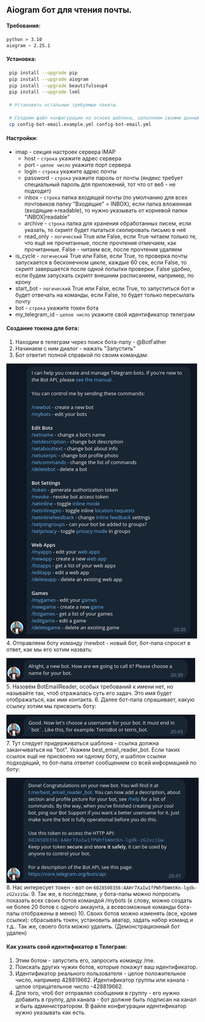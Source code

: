 ## Aiogram бот для чтения почты.

#### Требования:
```text
python > 3.10
aiogram ~ 2.25.1
```
#### Установка:
```bash
 pip install --upgrade pip
 pip install --upgrade aiogram
 pip install --upgrade beautifulsoup4
 pip install --upgrade lxml
 
 # Установить остальные требуемые пакеты.
 
 # Создаем файл конфигурации на основе шаблона, заполняем своими данными.
 cp config-bot-email.example.yml config-bot-email.yml
```

#### Настройки:
* imap - секция настроек сервера IMAP
  * host - `строка` укажите адрес сервера
  * port - `целое число` укажите порт сервера
  * login - `строка` укажите адрес почты
  * password - `строка` укажите пароль от почты (яндекс требует специальный пароль для приложений, тот что от веб - не подходит)
  * inbox - `строка` папка входящей почты (по умолчанию для всех почтовиков папку "Входящие" = INBOX), если папка вложенная (входящие->readable), то нужно указывать от корневой папки "INBOX|readable"
  * archive - `строка` папка для хранения обработанных писем, если указать, то скрипт будет пытаться скопировать письмо в неё
  * read_only - `логический` True или False, если True читаем только те, что ещё не прочитанные, после прочтения отмечаем, как прочитанные. False - читаем все, после прочтения удаляем
* is_cycle - `логический` True или False, если True, то проверка почты запускается в бесконечном цикле, каждые 60 сек, если False, то скрипт завершается после одной попытки проверки. False удобно, если будем запускать скрипт внешним расписанием, например, по крону
* start_bot - `логический` True или False, если True, то запуститься бот и будет отвечать на команды, если False, то будет только пересылать почту
* bot - `строка` укажите токен бота 
* my_telegram_id - `целое число` укажите свой идентификатор телеграм

#### Создание токена для бота:
1. Находим в телеграм через поиск бота-папу - @BotFather
2. Начинаем с ним диалог - нажать "Запустить"
3. Бот ответит полной справкой по своим командам:

![бот](assets/img/001.png "бот")
4. Отправляем боту команду /newbot - новый бот, бот-папа спросит в ответ, как мы его хотим назвать:

![бот](assets/img/002.png "бот")
5. Назовём BotEmailReader, особых требований к имени нет, но называйте так, чтоб отражалась суть его задач. Это имя будет отображаться, как имя контакта.
6. Далее бот-папа спрашивает, какую ссылку хотим мы присвоить боту:

![бот](assets/img/003.png "бот")
7. Тут следует придерживаться шаблона - ссылка должна заканчиваться на "bot". Укажем best_email_reader_bot. Если таких ссылок ещё не присвоено ни одному боту, и шаблон ссылки подходящий, то бот-папа ответит сообщением со всей информацией по боту:

![бот](assets/img/004.png "бот")
8. Нас интересует токен - вот он `6028500356:AAHr7XaIw1fPWhfbWmtKn-lgdk-zG2xziGw`.
9. Так же, в последствии, у бота-папы можно попросить показать всех своих ботов командой /mybots (к слову, можно создать не более 20 ботов с одного аккаунта, а всевозможные команды бота-папы отображены в меню)
10. Своих ботов можно изменять (все, кроме ссылки): сбрасывать токен, установить аватар, задать набор команд и т.д.. Так же, своего бота можно удалить. (Демонстрационный бот удален)


#### Как узнать свой идентификатор в Телеграм:
1. Этим ботом - запустить его, запросить команду /me.
2. Поискать других чужих ботов, которые покажут ваш идентификатор.
3. Идентификатор реального пользователя - целое положительное число, например 428819662. Идентификатор группы или канала - целое отрицательное число -428819662.
4. Для того, чтоб бот отправлял сообщения в группу - его нужно добавить в группу, для канала - бот должне быть подписан на канал и быть администратором. В файле конфигурации идентификатор нужно указывать как есть.
